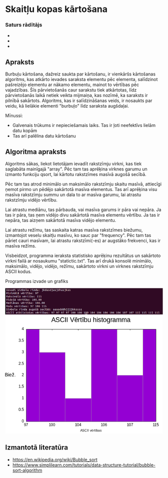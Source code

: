 # Skaitļu kopas kārtošana

### Saturs rādītājs

-
-
-

## Apraksts

Burbuļu kārtošana, dažreiz saukta par kārtošanu, ir vienkāršs kārtošanas algoritms, kas atkārto ievades saraksta elementu pēc elementa, salīdzinot pašreizējo elementu ar nākamo elementu, mainot to vērtības pēc vajadzības. Šīs pārvietošanās caur sarakstu tiek atkārtotas, līdz pārvietošanās laikā netiek veikta mijmaiņa, kas nozīmē, ka saraksts ir pilnībā sakārtots. Algoritms, kas ir salīdzināšanas veids, ir nosaukts par veidu, kā lielākie elementi "burbuļo" līdz saraksta augšdaļai.  

Mīnussi:  

- Galvenais trūkums ir nepieciešamais laiks. Tas ir ļoti neefektīvs lielām datu kopām
- Tas arī palēlina datu kārtošanu

## Algoritma apraksts

Algoritms sākas, liekot lietotājam ievadīt rakstzīmju virkni, kas tiek saglabāta mainīgajā "array". Pēc tam tas aprēķina virknes garumu un izmanto funkciju qsort, lai kārtotu rakstzīmes masīvā augošā secībā.  

Pēc tam tas atrod minimālo un maksimālo rakstzīmju skaitu masīvā, attiecīgi ņemot pirmo un pēdējo sakārtotā masīva elementus. Tas arī aprēķina visu masīva rakstzīmju summu un dala to ar masīva garumu, lai atrastu rakstzīmju vidējo vērtību.  

Lai atrastu mediānu, tas pārbauda, ​​vai masīva garums ir pāra vai nepāra. Ja tas ir pāra, tas ņem vidējo divu sakārtotā masīva elementu vērtību. Ja tas ir nepāra, tas aizņem sakārtotā masīva vidējo elementu.  

Lai atrastu režīmu, tas saskaita katras masīva rakstzīmes biežumu, izmantojot veselu skaitļu masīvu, ko sauc par "frequency". Pēc tam tas pāriet cauri masīvam, lai atrastu rakstzīmi(-es) ar augstāko frekvenci, kas ir masīva režīms.  

Visbeidzot, programma ieraksta statistisko aprēķinu rezultātus un sakārtoto virkni failā ar nosaukumu "statictic.txt". Tas arī drukā konsolē minimālo, maksimālo, vidējo, vidējo, režīmu, sakārtoto virkni un virknes rakstzīmju ASCII kodus.  
  
Programmas izvade un grafiks  
  
![programma](https://github.com/Kaste245/RTR105/blob/main/Laboratorywork/LD5_LW5/Prog_Streis.png?raw=true)
![grafiks](https://github.com/Kaste245/RTR105/blob/main/Laboratorywork/LD5_LW5/graph5.png?raw=true)

## Izmantotā literatūra

- https://en.wikipedia.org/wiki/Bubble_sort 
- https://www.simplilearn.com/tutorials/data-structure-tutorial/bubble-sort-algorithm

